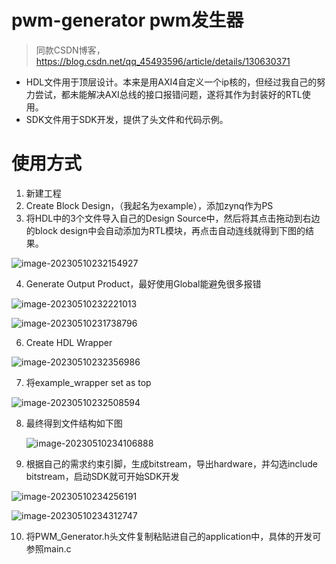 # pwm-generator pwm发生器

> 同款CSDN博客，https://blog.csdn.net/qq_45493596/article/details/130630371

- HDL文件用于顶层设计。本来是用AXI4自定义一个ip核的，但经过我自己的努力尝试，都未能解决AXI总线的接口报错问题，遂将其作为封装好的RTL使用。
- SDK文件用于SDK开发，提供了头文件和代码示例。

# 使用方式

1. 新建工程
2. Create Block Design，（我起名为example），添加zynq作为PS
3. 将HDL中的3个文件导入自己的Design Source中，然后将其点击拖动到右边的block design中会自动添加为RTL模块，再点击自动连线就得到下图的结果。

![image-20230510232154927](http://picture.xiaoooooobawang.xyz/image-20230510232154927.png)

4. Generate Output Product，最好使用Global能避免很多报错

![image-20230510232221013](http://picture.xiaoooooobawang.xyz/image-20230510232221013.png)

![image-20230510231738796](http://picture.xiaoooooobawang.xyz/image-20230510231738796.png)

6. Create HDL Wrapper 

![image-20230510232356986](http://picture.xiaoooooobawang.xyz/image-20230510232356986.png)

7. 将example_wrapper set as top

![image-20230510232508594](http://picture.xiaoooooobawang.xyz/image-20230510232508594.png)

8. 最终得到文件结构如下图

   ![image-20230510234106888](http://picture.xiaoooooobawang.xyz/image-20230510234106888.png)

9. 根据自己的需求约束引脚，生成bitstream，导出hardware，并勾选include bitstream，启动SDK就可开始SDK开发

![image-20230510234256191](http://picture.xiaoooooobawang.xyz/image-20230510234256191.png)

![image-20230510234312747](http://picture.xiaoooooobawang.xyz/image-20230510234312747.png)

10. 将PWM_Generator.h头文件复制粘贴进自己的application中，具体的开发可参照main.c
